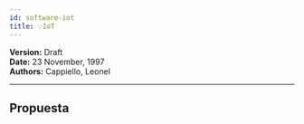 ```yaml
---
id: software-iot
title: 💡IoT
---
```


**Version:** Draft  
**Date:** 23 November, 1997  
**Authors:** Cappiello, Leonel  

---
## Propuesta
